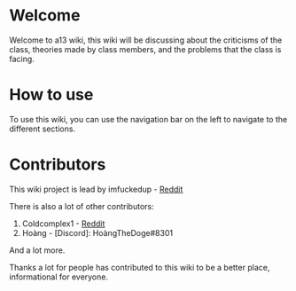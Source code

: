 # Welcome
Welcome to a13 wiki, this wiki will be discussing about the criticisms of the class, theories made by class members, and the problems that the class is facing.

# How to use

To use this wiki, you can use the navigation bar on the left to navigate to the different sections.

# Contributors
This wiki project is lead by imfuckedup - [Reddit](https://reddit.com/u/Hodat2k9)

There is also a lot of other contributors:
1. Coldcomplex1 - [Reddit](https://reddit.com/u/Coldcomplex1)
2. Hoàng - [Discord]: HoàngTheDoge#8301


And a lot more.

Thanks a lot for people has contributed to this wiki to be a better place, informational for everyone.